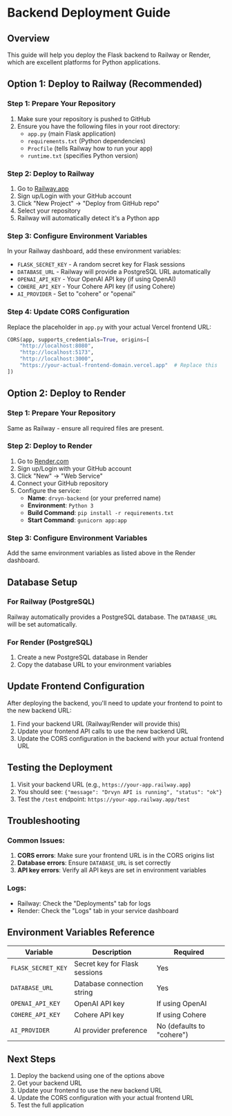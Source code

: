 # Backend Deployment Guide

## Overview
This guide will help you deploy the Flask backend to Railway or Render, which are excellent platforms for Python applications.

## Option 1: Deploy to Railway (Recommended)

### Step 1: Prepare Your Repository
1. Make sure your repository is pushed to GitHub
2. Ensure you have the following files in your root directory:
   - `app.py` (main Flask application)
   - `requirements.txt` (Python dependencies)
   - `Procfile` (tells Railway how to run your app)
   - `runtime.txt` (specifies Python version)

### Step 2: Deploy to Railway
1. Go to [Railway.app](https://railway.app)
2. Sign up/Login with your GitHub account
3. Click "New Project" → "Deploy from GitHub repo"
4. Select your repository
5. Railway will automatically detect it's a Python app

### Step 3: Configure Environment Variables
In your Railway dashboard, add these environment variables:
- `FLASK_SECRET_KEY` - A random secret key for Flask sessions
- `DATABASE_URL` - Railway will provide a PostgreSQL URL automatically
- `OPENAI_API_KEY` - Your OpenAI API key (if using OpenAI)
- `COHERE_API_KEY` - Your Cohere API key (if using Cohere)
- `AI_PROVIDER` - Set to "cohere" or "openai"

### Step 4: Update CORS Configuration
Replace the placeholder in `app.py` with your actual Vercel frontend URL:
```python
CORS(app, supports_credentials=True, origins=[
    "http://localhost:8080", 
    "http://localhost:5173", 
    "http://localhost:3000",
    "https://your-actual-frontend-domain.vercel.app"  # Replace this
])
```

## Option 2: Deploy to Render

### Step 1: Prepare Your Repository
Same as Railway - ensure all required files are present.

### Step 2: Deploy to Render
1. Go to [Render.com](https://render.com)
2. Sign up/Login with your GitHub account
3. Click "New" → "Web Service"
4. Connect your GitHub repository
5. Configure the service:
   - **Name**: `drvyn-backend` (or your preferred name)
   - **Environment**: `Python 3`
   - **Build Command**: `pip install -r requirements.txt`
   - **Start Command**: `gunicorn app:app`

### Step 3: Configure Environment Variables
Add the same environment variables as listed above in the Render dashboard.

## Database Setup

### For Railway (PostgreSQL)
Railway automatically provides a PostgreSQL database. The `DATABASE_URL` will be set automatically.

### For Render (PostgreSQL)
1. Create a new PostgreSQL database in Render
2. Copy the database URL to your environment variables

## Update Frontend Configuration

After deploying the backend, you'll need to update your frontend to point to the new backend URL:

1. Find your backend URL (Railway/Render will provide this)
2. Update your frontend API calls to use the new backend URL
3. Update the CORS configuration in the backend with your actual frontend URL

## Testing the Deployment

1. Visit your backend URL (e.g., `https://your-app.railway.app`)
2. You should see: `{"message": "Drvyn API is running", "status": "ok"}`
3. Test the `/test` endpoint: `https://your-app.railway.app/test`

## Troubleshooting

### Common Issues:
1. **CORS errors**: Make sure your frontend URL is in the CORS origins list
2. **Database errors**: Ensure `DATABASE_URL` is set correctly
3. **API key errors**: Verify all API keys are set in environment variables

### Logs:
- Railway: Check the "Deployments" tab for logs
- Render: Check the "Logs" tab in your service dashboard

## Environment Variables Reference

| Variable | Description | Required |
|----------|-------------|----------|
| `FLASK_SECRET_KEY` | Secret key for Flask sessions | Yes |
| `DATABASE_URL` | Database connection string | Yes |
| `OPENAI_API_KEY` | OpenAI API key | If using OpenAI |
| `COHERE_API_KEY` | Cohere API key | If using Cohere |
| `AI_PROVIDER` | AI provider preference | No (defaults to "cohere") |

## Next Steps

1. Deploy the backend using one of the options above
2. Get your backend URL
3. Update your frontend to use the new backend URL
4. Update the CORS configuration with your actual frontend URL
5. Test the full application 